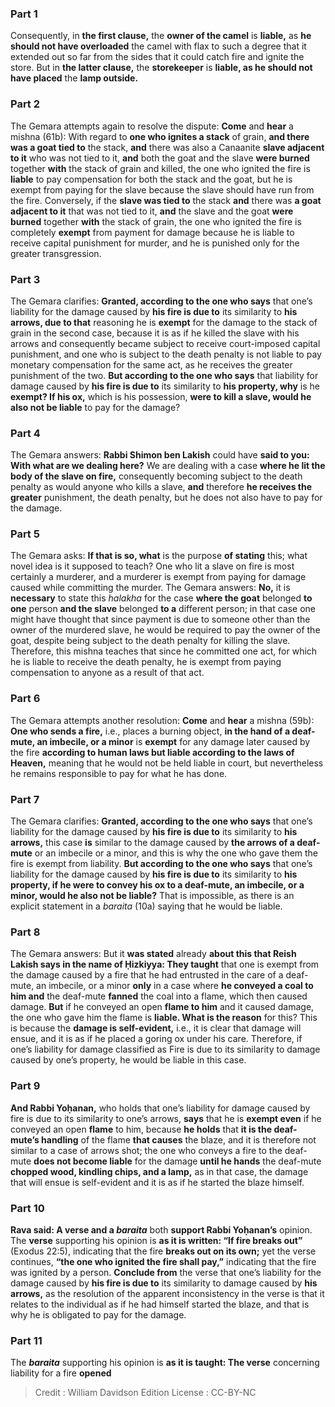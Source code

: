 
### Part 1
Consequently, in <b>the first clause,</b> the <b>owner of the camel</b> is <b>liable,</b> as <b>he should not have overloaded</b> the camel with flax to such a degree that it extended out so far from the sides that it could catch fire and ignite the store. But in <b>the latter clause,</b> the <b>storekeeper</b> is <b>liable, as he should not have placed</b> the <b>lamp outside.</b>

### Part 2
The Gemara attempts again to resolve the dispute: <b>Come</b> and <b>hear</b> a mishna (61b): With regard to <b>one who ignites a stack</b> of grain, <b>and there was a goat tied to</b> the stack, <b>and</b> there was also a Canaanite <b>slave adjacent to it</b> who was not tied to it, <b>and</b> both the goat and the slave <b>were burned</b> together <b>with</b> the stack of grain and killed, the one who ignited the fire is <b>liable</b> to pay compensation for both the stack and the goat, but he is exempt from paying for the slave because the slave should have run from the fire. Conversely, if the <b>slave was tied to</b> the stack <b>and</b> there was <b>a goat adjacent to it</b> that was not tied to it, <b>and</b> the slave and the goat <b>were burned</b> together <b>with</b> the stack of grain, the one who ignited the fire is completely <b>exempt</b> from payment for damage because he is liable to receive capital punishment for murder, and he is punished only for the greater transgression.

### Part 3
The Gemara clarifies: <b>Granted, according to the one who says</b> that one’s liability for the damage caused by <b>his fire is due to</b> its similarity to <b>his arrows, due to that</b> reasoning he is <b>exempt</b> for the damage to the stack of grain in the second case, because it is as if he killed the slave with his arrows and consequently became subject to receive court-imposed capital punishment, and one who is subject to the death penalty is not liable to pay monetary compensation for the same act, as he receives the greater punishment of the two. <b>But according to the one who says</b> that liability for damage caused by <b>his fire is due to</b> its similarity to <b>his property, why</b> is he <b>exempt? If his ox,</b> which is his possession, <b>were to kill a slave, would he also not be liable</b> to pay for the damage?

### Part 4
The Gemara answers: <b>Rabbi Shimon ben Lakish</b> could have <b>said to you: With what are we dealing here?</b> We are dealing with a case <b>where he lit the body of the slave on fire,</b> consequently becoming subject to the death penalty as would anyone who kills a slave, <b>and</b> therefore <b>he receives the greater</b> punishment, the death penalty, but he does not also have to pay for the damage.

### Part 5
The Gemara asks: <b>If that is so, what</b> is the purpose <b>of stating</b> this; what novel idea is it supposed to teach? One who lit a slave on fire is most certainly a murderer, and a murderer is exempt from paying for damage caused while committing the murder. The Gemara answers: <b>No,</b> it is <b>necessary</b> to state this <i>halakha</i> for the case <b>where the goat</b> belonged <b>to one</b> person <b>and the slave</b> belonged <b>to a</b> different person; in that case one might have thought that since payment is due to someone other than the owner of the murdered slave, he would be required to pay the owner of the goat, despite being subject to the death penalty for killing the slave. Therefore, this mishna teaches that since he committed one act, for which he is liable to receive the death penalty, he is exempt from paying compensation to anyone as a result of that act.

### Part 6
The Gemara attempts another resolution: <b>Come</b> and <b>hear</b> a mishna (59b): <b>One who sends a fire,</b> i.e., places a burning object, <b>in the hand of a deaf-mute, an imbecile, or a minor</b> is <b>exempt</b> for any damage later caused by the fire <b>according to human laws but liable according to the laws of Heaven,</b> meaning that he would not be held liable in court, but nevertheless he remains responsible to pay for what he has done.

### Part 7
The Gemara clarifies: <b>Granted, according to the one who says</b> that one’s liability for the damage caused by <b>his fire is due to</b> its similarity to <b>his arrows,</b> this case <b>is</b> similar to the damage caused by <b>the arrows of a deaf-mute</b> or an imbecile or a minor, and this is why the one who gave them the fire is exempt from liability. <b>But according to the one who says</b> that one’s liability for the damage caused by <b>his fire is due to</b> its similarity to <b>his property, if he were to convey his ox to a deaf-mute, an imbecile, or a minor, would he also not be liable?</b> That is impossible, as there is an explicit statement in a <i>baraita</i> (10a) saying that he would be liable.

### Part 8
The Gemara answers: But it <b>was stated</b> already <b>about this that Reish Lakish says in the name of Ḥizkiyya: They taught</b> that one is exempt from the damage caused by a fire that he had entrusted in the care of a deaf-mute, an imbecile, or a minor <b>only</b> in a case where <b>he conveyed a coal to him and</b> the deaf-mute <b>fanned</b> the coal into a flame, which then caused damage. <b>But</b> if he conveyed an open <b>flame to him</b> and it caused damage, the one who gave him the flame is <b>liable. What is the reason</b> for this? This is because the <b>damage is self-evident,</b> i.e., it is clear that damage will ensue, and it is as if he placed a goring ox under his care. Therefore, if one’s liability for damage classified as Fire is due to its similarity to damage caused by one’s property, he would be liable in this case.

### Part 9
<b>And Rabbi Yoḥanan,</b> who holds that one’s liability for damage caused by fire is due to its similarity to one’s arrows, <b>says</b> that he is <b>exempt even</b> if he conveyed an open <b>flame</b> to him, because <b>he holds</b> that <b>it is the deaf-mute’s handling</b> of the flame <b>that causes</b> the blaze, and it is therefore not similar to a case of arrows shot; the one who conveys a fire to the deaf-mute <b>does not become liable</b> for the damage <b>until he hands</b> the deaf-mute <b>chopped wood, kindling chips, and a lamp,</b> as in that case, the damage that will ensue is self-evident and it is as if he started the blaze himself.

### Part 10
<b>Rava said: A verse and a <i>baraita</i></b> both <b>support Rabbi Yoḥanan’s</b> opinion. The <b>verse</b> supporting his opinion is <b>as it is written: “If fire breaks out”</b> (Exodus 22:5), indicating that the fire <b>breaks out on its own;</b> yet the verse continues, <b>“the one who ignited the fire shall pay,”</b> indicating that the fire was ignited by a person. <b>Conclude from</b> the verse that one’s liability for the damage caused by <b>his fire is due to</b> its similarity to damage caused by <b>his arrows,</b> as the resolution of the apparent inconsistency in the verse is that it relates to the individual as if he had himself started the blaze, and that is why he is obligated to pay for the damage.

### Part 11
The <b><i>baraita</i></b> supporting his opinion is <b>as it is taught: The verse</b> concerning liability for a fire <b>opened</b>

>Credit : William Davidson Edition
>License : CC-BY-NC